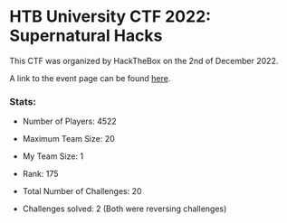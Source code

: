 # HTB University CTF 2022: Supernatural Hacks

This CTF was organized by HackTheBox on the 2nd of December 2022.

A link to the event page can be found [here](https://ctf.hackthebox.com/event/details/htb-university-ctf-2022-supernatural-hacks-696).

### Stats:

- Number of Players: 4522

- Maximum Team Size: 20

- My Team Size: 1

- Rank: 175

- Total Number of Challenges: 20

- Challenges solved: 2 (Both were reversing challenges)

